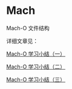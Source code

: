 # Mach

Mach-O 文件结构

详细文章见：

[Mach-O 学习小结（一）](https://www.jianshu.com/p/fa5666308724)

[Mach-O 学习小结（二）](https://www.jianshu.com/p/92b4f611170a)

[Mach-O 学习小结（三）](https://www.jianshu.com/p/9e4ccd3cb765)
